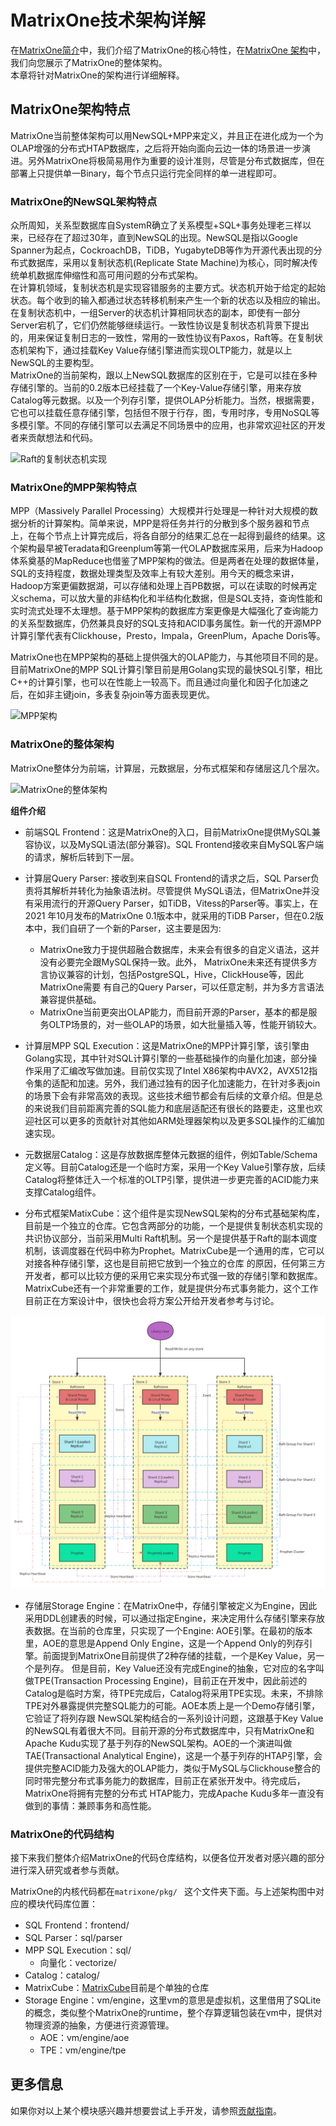 # **MatrixOne技术架构详解**

在[MatrixOne简介](../matrixone-introduction.md)中，我们介绍了MatrixOne的核心特性，在[MatrixOne 架构](../matrixone-architecture.md)中，我们向您展示了MatrixOne的整体架构。  
本章将针对MatrixOne的架构进行详细解释。

## **MatrixOne架构特点**  
MatrixOne当前整体架构可以用NewSQL+MPP来定义，并且正在进化成为一个为OLAP增强的分布式HTAP数据库，之后将开始向面向云边一体的场景进一步演进。另外MatrixOne将极简易用作为重要的设计准则，尽管是分布式数据库，但在部署上只提供单一Binary，每个节点只运行完全同样的单一进程即可。  

### **MatrixOne的NewSQL架构特点**
众所周知，关系型数据库自SystemR确立了关系模型+SQL+事务处理老三样以来，已经存在了超过30年，直到NewSQL的出现。NewSQL是指以Google Spanner为起点，CockroachDB，TiDB，YugabyteDB等作为开源代表出现的分布式数据库，采用以复制状态机(Replicate State Machine)为核心，同时解决传统单机数据库伸缩性和高可用问题的分布式架构。  
在计算机领域，复制状态机是实现容错服务的主要方式。状态机开始于给定的起始状态。每个收到的输入都通过状态转移机制来产生一个新的状态以及相应的输出。在复制状态机中，一组Server的状态机计算相同状态的副本，即使有一部分Server宕机了，它们仍然能够继续运行。一致性协议是复制状态机背景下提出的，用来保证复制日志的一致性，常用的一致性协议有Paxos，Raft等。在复制状态机架构下，通过挂载Key Value存储引擎进而实现OLTP能力，就是以上NewSQL的主要构型。  
MatrixOne的当前架构，跟以上NewSQL数据库的区别在于，它是可以挂在多种存储引擎的。当前的0.2版本已经挂载了一个Key-Value存储引擎，用来存放Catalog等元数据。以及一个列存引擎，提供OLAP分析能力。当然，根据需要，它也可以挂载任意存储引擎，包括但不限于行存，图，专用时序，专用NoSQL等多模引擎。不同的存储引擎可以去满足不同场景中的应用，也非常欢迎社区的开发者来贡献想法和代码。  

![Raft的复制状态机实现](https://github.com/matrixorigin/artwork/blob/main/docs/overview/consensus-modules.png?raw=true)

### **MatrixOne的MPP架构特点**
MPP（Massively Parallel Processing）大规模并行处理是一种针对大规模的数据分析的计算架构。简单来说，MPP是将任务并行的分散到多个服务器和节点上，在每个节点上计算完成后，将各自部分的结果汇总在一起得到最终的结果。这个架构最早被Teradata和Greenplum等第一代OLAP数据库采用，后来为Hadoop体系奠基的MapReduce也借鉴了MPP架构的做法。但是两者在处理的数据体量，SQL的支持程度，数据处理类型及效率上有较大差别。用今天的概念来讲，Hadoop方案更偏数据湖，可以存储和处理上百PB数据，可以在读取的时候再定义schema，可以放大量的非结构化和半结构化数据，但是SQL支持，查询性能和实时流式处理不太理想。基于MPP架构的数据库方案更像是大幅强化了查询能力的关系型数据库，仍然兼具良好的SQL支持和ACID事务属性。新一代的开源MPP计算引擎代表有Clickhouse，Presto，Impala，GreenPlum，Apache Doris等。  

MatrixOne也在MPP架构的基础上提供强大的OLAP能力，与其他项目不同的是。目前MatrixOne的MPP SQL计算引擎目前是用Golang实现的最快SQL引擎，相比C++的计算引擎，也可以在性能上一较高下。而且通过向量化和因子化加速之后，在如非主键join，多表复杂join等方面表现更优。  

![MPP架构](https://github.com/matrixorigin/artwork/blob/main/docs/overview/mpp_architecture.png?raw=true)

### **MatrixOne的整体架构**

MatrixOne整体分为前端，计算层，元数据层，分布式框架和存储层这几个层次。

![MatrixOne的整体架构](https://github.com/matrixorigin/artwork/blob/main/docs/overview/matrixone-modules.png?raw=true)


**组件介绍**  

* 前端SQL Frontend：这是MatrixOne的入口，目前MatrixOne提供MySQL兼容协议，以及MySQL语法(部分兼容)。SQL Frontend接收来自MySQL客户端的请求，解析后转到下一层。

* 计算层Query Parser: 接收到来自SQL Frontend的请求之后，SQL Parser负责将其解析并转化为抽象语法树。尽管提供 MySQL语法，但MatrixOne并没有采用流行的开源Query Parser，如TiDB，Vitess的Parser等。事实上，在2021 年10月发布的MatrixOne 0.1版本中，就采用的TiDB Parser，但在0.2版本中，我们自研了一个新的Parser，这主要是因为:

    * MatrixOne致力于提供超融合数据库，未来会有很多的自定义语法，这并没有必要完全跟MySQL保持一致。此外， MatrixOne未来还有提供多方言协议兼容的计划，包括PostgreSQL，Hive，ClickHouse等，因此MatrixOne需要 有自己的Query Parser，可以任意定制，并为多方言语法兼容提供基础。
    * MatrixOne当前更突出OLAP能力，而目前开源的Parser，基本的都是服务OLTP场景的，对一些OLAP的场景，如大批量插入等，性能开销较大。 

* 计算层MPP SQL Execution：这是MatrixOne的MPP计算引擎，该引擎由Golang实现，其中针对SQL计算引擎的一些基础操作的向量化加速，部分操作采用了汇编改写做加速。目前仅实现了Intel X86架构中AVX2，AVX512指令集的适配和加速。另外，我们通过独有的因子化加速能力，在针对多表join的场景下会有非常高效的表现。这些技术细节都会有后续的文章介绍。但是总的来说我们目前距离完善的SQL能力和底层适配还有很长的路要走，这里也欢迎社区可以更多的贡献针对其他如ARM处理器架构以及更多SQL操作的汇编加速实现。

* 元数据层Catalog：这是存放数据库整体元数据的组件，例如Table/Schema定义等。目前Catalog还是一个临时方案，采用一个Key Value引擎存放，后续Catalog将整体迁入一个标准的OLTP引擎，提供进一步更完善的ACID能力来支撑Catalog组件。

* 分布式框架MatixCube：这个组件是实现NewSQL架构的分布式基础架构库，目前是一个独立的仓库。它包含两部分的功能，一个是提供复制状态机实现的共识协议部分，当前采用Multi Raft机制。另一个是提供基于Raft的副本调度机制，该调度器在代码中称为Prophet。MatrixCube是一个通用的库，它可以对接各种存储引擎，这也是目前把它放到一个独立的仓库 的原因，任何第三方开发者，都可以比较方便的采用它来实现分布式强一致的存储引擎和数据库。MatrixCube还有一个非常重要的工作，就是提供分布式事务能力，这个工作目前正在方案设计中，很快也会将方案公开给开发者参考与讨论。

![MatrixCube架构图](https://github.com/matrixorigin/artwork/blob/main/docs/overview/matrixcube-architecture.svg?raw=true)

* 存储层Storage Engine：在MatrixOne中，存储引擎被定义为Engine，因此采用DDL创建表的时候，可以通过指定Engine，来决定用什么存储引擎来存放表数据。在当前的仓库里，只实现了一个Engine: AOE引擎。在最初的版本里，AOE的意思是Append Only Engine，这是一个Append Only的列存引擎。前面提到MatrixOne目前提供了2种存储的挂载，一个是Key Value，另一个是列存。 但是目前，Key Value还没有完成Engine的抽象，它对应的名字叫做TPE(Transaction Processing Engine)，目前正在开发中，因此前述的Catalog是临时方案，待TPE完成后，Catalog将采用TPE实现。未来，不排除TPE对外暴露提供完整SQL能力的可能。AOE本质上是一个Demo存储引擎，它验证了将列存跟 NewSQL架构结合的一系列设计问题，这跟基于Key Value的NewSQL有着很大不同。目前开源的分布式数据库中，只有MatrixOne和Apache Kudu实现了基于列存的NewSQL架构。AOE的一个演进叫做TAE(Transactional Analytical Engine)，这是一个基于列存的HTAP引擎，会提供完整ACID能力及强大的OLAP能力，类似于MySQL与Clickhouse整合的同时带完整分布式事务能力的数据库，目前正在紧张开发中。待完成后，MatrixOne将拥有完整的分布式 HTAP能力，完成Apache Kudu多年一直没有做到的事情：兼顾事务和高性能。

### **MatrixOne的代码结构**

接下来我们整体介绍MatrixOne的代码仓库结构，以便各位开发者对感兴趣的部分进行深入研究或者参与贡献。    

MatrixOne的内核代码都在`matrixone/pkg/ ` 这个文件夹下面。与上述架构图中对应的模块代码库位置：
* SQL Frontend：frontend/
* SQL Parser：sql/parser
* MPP SQL Execution：sql/
	* 向量化：vectorize/
* Catalog：catalog/
* MatrixCube：[MatrixCube](https://github.com/matrixorigin/matrixcube)目前是个单独的仓库
* Storage Engine：vm/engine，这里vm的意思是虚拟机，这里借用了SQLite的概念，类似整个MatrixOne的runtime，整个存算逻辑包装在vm中，提供对物理资源的抽象，方便进行资源管理。
	* AOE：vm/engine/aoe
	* TPE：vm/engine/tpe
  


## **更多信息**
如果你对以上某个模块感兴趣并想要尝试上手开发，请参照[贡献指南](../../Contribution-Guide/How-to-Contribute/preparation.md)。  